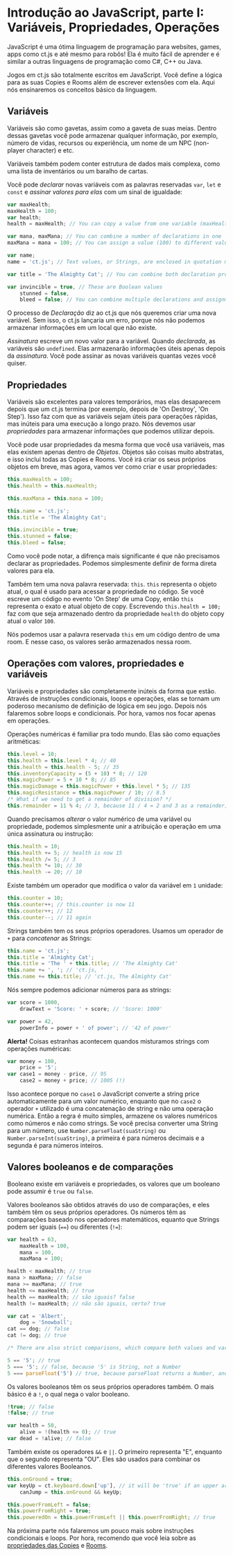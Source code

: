 # Introdução ao JavaScript, parte I: Variáveis, Propriedades, Operações

JavaScript é uma ótima linguagem de programação para websites, games, apps como ct.js e até mesmo para robôs! Ela é muito fácil de aprender e é similar a outras linguagens de programação como C#, C++ ou Java.

Jogos em ct.js são totalmente escritos em JavaScript. Você define a lógica para as suas Copies e Rooms além de escrever extensões com ela. Aqui nós ensinaremos os conceitos básico da linguagem.

## Variáveis

Variáveis são como gavetas, assim como a gaveta de suas meias. Dentro dessas gavetas você pode armazenar qualquer informação, por exemplo, número de vidas, recursos ou experiência, um nome de um NPC (non-player character) e etc. 

Variáveis também podem conter estrutura de dados mais complexa, como uma lista de inventários ou um baralho de cartas.

Você pode *declarar* novas variáveis com as palavras reservadas `var`, `let` e `const` e *assinar valores para elas* com um sinal de igualdade: 

```js
var maxHealth;
maxHealth = 100;
var health;
health = maxHealth; // You can copy a value from one variable (maxHealth) to another (health)

var mana, maxMana; // You can combine a number of declarations in one 'var' keyword
maxMana = mana = 100; // You can assign a value (100) to different values at once

var name;
name = 'ct.js'; // Text values, or Strings, are enclosed in quotation marks

var title = 'The Almighty Cat'; // You can combine both declaration process and assignment

var invincible = true, // These are Boolean values
    stunned = false,
    bleed = false; // You can combine multiple declarations and assignments with comma!
```

O processo de *Declaração* diz ao ct.js que nós queremos criar uma nova variável. Sem isso, o ct.js lançaria um erro, porque nós não podemos armazenar informações em um local que não existe.

*Assinatura* escreve um novo valor para a variável. Quando *declarada*, as variáveis são `undefined`. Elas armazenarão informações úteis apenas depois da *assinatura*. Você pode assinar as novas variáveis quantas vezes você quiser.

## Propriedades

Variáveis são excelentes para valores temporários, mas elas desaparecem depois que um ct.js termina (por exemplo, depois de 'On Destroy', 'On Step'). Isso faz com que as variáveis sejam úteis para operações rápidas, mas inúteis para uma execução a longo prazo. Nós devemos usar *propriedades* para armazenar informações que podemos utilizar depois.

Você pode usar propriedades da mesma forma que você usa variáveis, mas elas existem apenas dentro de *Objetos*. Objetos são coisas muito abstratas, e isso inclui todas as Copies e Rooms. Você irá criar os seus próprios objetos em breve, mas agora, vamos ver como criar e usar propriedades: 

```js
this.maxHealth = 100;
this.health = this.maxHealth;

this.maxMana = this.mana = 100;

this.name = 'ct.js';
this.title = 'The Almighty Cat';

this.invincible = true;
this.stunned = false;
this.bleed = false;
```

Como você pode notar, a difrença mais significante é que não precisamos declarar as propriedades. Podemos simplesmente definir de forma direta valores para ela.

Também tem uma nova palavra reservada: `this`. `this` representa o objeto atual, o qual é usado para acessar a propriedade no código. Se você escreve um código no evento 'On Step' de uma Copy, então `this` representa o exato e atual objeto de copy. Escrevendo `this.health = 100;` faz com que seja armazenado dentro da propriedade `health` do objeto copy atual o valor `100`.

Nós podemos usar a palavra reservada `this` em um código dentro de uma room. E nesse caso, os valores serão armazenados nessa room.

## Operações com valores, propriedades e variáveis

Variáveis e propriedades são completamente inúteis da forma que estão. Através de instruções condicionais, loops e operações, elas se tornam um poderoso mecanismo de definição de lógica em seu jogo. Depois nós falaremos sobre loops e condicionais. Por hora, vamos nos focar apenas em operações.

Operações numéricas é familiar pra todo mundo. Elas são como equações aritméticas: 

```js
this.level = 10;
this.health = this.level * 4; // 40
this.health = this.health - 5; // 35
this.inventoryCapacity = (5 + 10) * 8; // 120
this.magicPower = 5 + 10 * 8; // 85
this.magicDamage = this.magicPower + this.level * 5; // 135
this.magicResistance = this.magicPower / 10; // 8.5
/* What if we need to get a remainder of division? */
this.remainder = 11 % 4; // 3, because 11 / 4 = 2 and 3 as a remainder;
```

Quando precisamos *alterar* o valor numérico de uma variável ou propriedade, podemos simplesmente unir a atribuição e operação em uma única assinatura ou instrução:

```js
this.health = 10;
this.health += 5; // health is now 15
this.health /= 5; // 3
this.health *= 10; // 30
this.health -= 20; // 10
```

Existe também um operador que modifica o valor da variável em `1` unidade:

```js
this.counter = 10;
this.counter++; // this.counter is now 11
this.counter++; // 12
this.counter--; // 11 again
```

Strings também tem os seus próprios operadores. Usamos um operador de `+` para *concatenar* as Strings: 

```js
this.name = 'ct.js';
this.title = 'Almighty Cat';
this.title = 'The ' + this.title; // 'The Almighty Cat'
this.name += ', '; // 'ct.js, '
this.name += this.title; // 'ct.js, The Almighty Cat'
```

Nós sempre podemos adicionar números para as strings:

```js
var score = 1000,
    drawText = 'Score: ' + score; // 'Score: 1000'

var power = 42,
    powerInfo = power + ' of power'; // '42 of power'
```

**Alerta!** Coisas estranhas acontecem quandos misturamos strings com operações numéricas: 

```js
var money = 100,
    price = '5';
var case1 = money - price, // 95
    case2 = money + price; // 1005 (!)
```

Isso acontece porque no `case1` o JavaScript converte a string price automaticamente para um valor numérico, enquanto que no `case2` o operador `+` utilizado é uma concatenação de string e não uma operação numérica. Então a regra é muito simples, armazene os valores numéricos como números e não como strings. Se você precisa converter uma String para um número, use `Number.parseFloat(suaString)` ou `Number.parseInt(suaString)`, a primeira é para números decimais e a segunda é para números inteiros.

## Valores booleanos e de comparações

Booleano existe em variáveis e propriedades, os valores que um booleano pode assumir é `true` ou `false`.

Valores booleanos são obtidos através do uso de comparações, e eles também têm os seus próprios operadores. Os números têm as comparações baseado nos operadores matemáticos, equanto que Strings podem ser iguais (`==`) ou diferentes (`!=`):

```js
var health = 63,
    maxHealth = 100,
    mana = 100,
    maxMana = 100;

health < maxHealth; // true
mana > maxMana; // false
mana >= maxMana; // true
health <= maxHealth; // true
health == maxHealth; // são iguais? false
health != maxHealth; // não são iguais, certo? true

var cat = 'Albert',
    dog = 'Snowball';
cat == dog; // false
cat != dog; // true

/* There are also strict comparisons, which compare both values and variables' types */

5 == '5'; // true
5 === '5'; // false, because '5' is String, not a Number
5 === parseFloat('5') // true, because parseFloat returns a Number, and so is 5
```

Os valores booleanos têm os seus próprios operadores também. O mais básico é a `!`, o qual nega o valor booleano.

```js An '!' operator
!true; // false
!false; // true

var health = 50,
    alive = !(health <= 0); // true
var dead = !alive; // false
```

Também existe os operadores `&&` e `||`. O primeiro representa "E", enquanto que o segundo representa "OU". Eles são usados para combinar os diferentes valores Booleanos.

```js Use of '&&' and '||'
this.onGround = true;
var keyUp = ct.keyboard.down['up'], // it will be 'true' if an upper arrow key is held down
    canJump = this.onGround && keyUp;

this.powerFromLeft = false;
this.powerFromRight = true;
this.poweredOn = this.powerFromLeft || this.powerFromRight; // true
```

Na próxima parte nós falaremos um pouco mais sobre instruções condicionais e loops. Por hora, recomendo que você leia sobre as [propriedades das Copies](ct.types.html) e [Rooms](ct.rooms.html).
